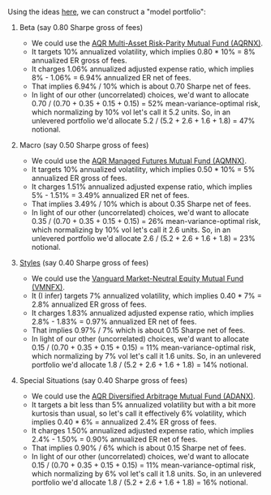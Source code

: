 Using the ideas [here](https://github.com/sparshsah/foggy-demo/blob/main/demo/finance/pflio-food.pdf),
we can construct a "model portfolio":

1. Beta (say 0.80 Sharpe gross of fees)
    - We could use the [AQR Multi-Asset Risk-Parity Mutual Fund (AQRNX)](https://funds.aqr.com/funds/multi-asset/aqr-multi-asset-fund/aqrnx).
    - It targets 10% annualized volatility, which implies 0.80 * 10% = 8% annualized ER gross of fees.
    - It charges 1.06% annualized adjusted expense ratio, which implies 8% - 1.06% = 6.94% annualized ER net of fees.
    - That implies 6.94% / 10% which is about 0.70 Sharpe net of fees.
    - In light of our other (uncorrelated) choices, we'd want to allocate 0.70 / (0.70 + 0.35 + 0.15 + 0.15) = 52% mean-variance-optimal risk, which normalizing by 10% vol let's call it 5.2 units. So, in an unlevered portfolio we'd allocate 5.2 / (5.2 + 2.6 + 1.6 + 1.8) = 47% notional.

2. Macro (say 0.50 Sharpe gross of fees)
    - We could use the [AQR Managed Futures Mutual Fund (AQMNX)](https://funds.aqr.com/funds/alternatives/aqr-managed-futures-strategy-fund/aqmnx).
    - It targets 10% annualized volatility, which implies 0.50 * 10% = 5% annualized ER gross of fees.
    - It charges 1.51% annualized adjusted expense ratio, which implies 5% - 1.51% = 3.49% annualized ER net of fees.
    - That implies 3.49% / 10% which is about 0.35 Sharpe net of fees.
    - In light of our other (uncorrelated) choices, we'd want to allocate 0.35 / (0.70 + 0.35 + 0.15 + 0.15) = 26% mean-variance-optimal risk, which normalizing by 10% vol let's call it 2.6 units. So, in an unlevered portfolio we'd allocate 2.6 / (5.2 + 2.6 + 1.6 + 1.8) = 23% notional.

3. [Styles](https://github.com/sparshsah/foggy-demo/blob/main/demo/finance/styles4u.ipynb) (say 0.40 Sharpe gross of fees)
    - We could use the [Vanguard Market-Neutral Equity Mutual Fund (VMNFX)](https://investor.vanguard.com/investment-products/mutual-funds/profile/vmnfx).
    - It (I infer) targets 7% annualized volatility, which implies 0.40 * 7% = 2.8% annualized ER gross of fees.
    - It charges 1.83% annualized adjusted expense ratio, which implies 2.8% - 1.83% = 0.97% annualized ER net of fees.
    - That implies 0.97% / 7% which is about 0.15 Sharpe net of fees.
    - In light of our other (uncorrelated) choices, we'd want to allocate 0.15 / (0.70 + 0.35 + 0.15 + 0.15) = 11% mean-variance-optimal risk, which normalizing by 7% vol let's call it 1.6 units. So, in an unlevered portfolio we'd allocate 1.8 / (5.2 + 2.6 + 1.6 + 1.8) = 14% notional.

4. Special Situations (say 0.40 Sharpe gross of fees)
    - We could use the
      [AQR Diversified Arbitrage Mutual Fund (ADANX)](https://funds.aqr.com/funds/alternatives/aqr-diversified-arbitrage-fund/adanx).
    - It targets a bit less than 5% annualized volatility but with a bit more kurtosis than usual, so let's call it effectively 6% volatility, which implies 0.40 * 6% = annualized 2.4% ER gross of fees.
    - It charges 1.50% annualized adjusted expense ratio, which implies 2.4% - 1.50% = 0.90% annualized ER net of fees.
    - That implies 0.90% / 6% which is about 0.15 Sharpe net of fees.
    - In light of our other (uncorrelated) choices, we'd want to allocate 0.15 / (0.70 + 0.35 + 0.15 + 0.15) = 11% mean-variance-optimal risk, which normalizing by 6% vol let's call it 1.8 units. So, in an unlevered portfolio we'd allocate 1.8 / (5.2 + 2.6 + 1.6 + 1.8) = 16% notional.
